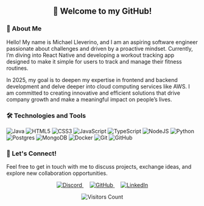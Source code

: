 <h2 align="center">👋 Welcome to my GitHub!</h2>

### 🌌 About Me

Hello! My name is Michael Lleverino, and I am an aspiring software engineer passionate about challenges and driven by a proactive mindset. Currently, I’m diving into React Native and developing a workout tracking app designed to make it simple for users to track and manage their fitness routines.

In 2025, my goal is to deepen my expertise in frontend and backend development and delve deeper into cloud computing services like AWS. I am committed to creating innovative and efficient solutions that drive company growth and make a meaningful impact on people’s lives.

### 🛠️ Technologies and Tools

![Java](https://img.shields.io/badge/java-%23ED8B00.svg?&style=for-the-badge&logo=java&logoColor=white)
![HTML5](https://img.shields.io/badge/html5%20-%23E34F26.svg?&style=for-the-badge&logo=html5&logoColor=white)
![CSS3](https://img.shields.io/badge/css3%20-%231572B6.svg?&style=for-the-badge&logo=css3&logoColor=white)
![JavaScript](https://img.shields.io/badge/javascript%20-%23323330.svg?&style=for-the-badge&logo=javascript&logoColor=%23F7DF1E)
![TypeScript](https://img.shields.io/badge/typescript-%23007ACC.svg?style=for-the-badge&logo=typescript&logoColor=white)
![NodeJS](https://img.shields.io/badge/node.js-6DA55F?style=for-the-badge&logo=node.js&logoColor=white)
![Python](https://img.shields.io/badge/python-%2314354C.svg?style=for-the-badge&logo=python&logoColor=white)
![Postgres](https://img.shields.io/badge/postgres-%23316192.svg?&style=for-the-badge&logo=postgresql&logoColor=white)
![MongoDB](https://img.shields.io/badge/MongoDB-%234ea94b.svg?&style=for-the-badge&logo=mongodb&logoColor=white)
![Docker](https://img.shields.io/badge/docker-%230db7ed.svg?style=for-the-badge&logo=docker&logoColor=white)
![Git](https://img.shields.io/badge/git%20-%23F05033.svg?&style=for-the-badge&logo=git&logoColor=white)
![GitHub](https://img.shields.io/badge/github%20-%23121011.svg?&style=for-the-badge&logo=github&logoColor=white)

### 🤝 Let's Connect!

Feel free to get in touch with me to discuss projects, exchange ideas, and explore new collaboration opportunities.

<p align="center">
  <a href="https://discordapp.com/users/Gabreuw__#9336">
    <img src="https://img.shields.io/badge/Discord-Gabreuw__%239336-7289DA?style=for-the-badge&logo=discord&logoColor=white" alt="Discord">
  </a>
  <a href="https://github.com/ImGabreuw" style="padding-inline: 16px;">
    <img src="https://img.shields.io/badge/GitHub-ImGabreuw-121011?style=for-the-badge&logo=github&logoColor=white" alt="GitHub">
  </a>
  <a href="https://www.linkedin.com/in/gabriel-geronazzo-981382203/">
    <img src="https://img.shields.io/badge/LinkedIn-Gabriel%20Geronazzo-0077B5?style=for-the-badge&logo=linkedin&logoColor=white" alt="LinkedIn">
  </a>
</p>

<div align="center">
  <img src="https://komarev.com/ghpvc/?username=ImGabreuw&color=blue&style=flat" alt="Visitors Count">
</div>
